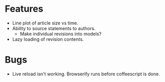 # Features

- Line plot of article size vs time.
- Ability to source statements to authors.
    - Make individual revisions into models?
- Lazy loading of revision contents.

# Bugs

- Live reload isn't working. Browserify runs before coffeescript is done.
